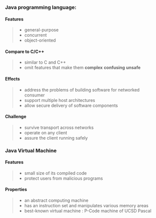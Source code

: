 ### Java programming language:

#### Features
> * general-purpose
> * concurrent
> * object-oriented

#### Compare to C/C++
> * similar to C and C++
> * omit features that make them **complex** **confusing** **unsafe**

#### Effects
> * address the problems of building software for networked consumer
> * support multiple host architectures
> * allow secure delivery of software components

#### Challenge
> * survive transport across networks
> * operate on any client
> * assure the client running safely

### Java Virtual Machine

#### Features
> * small size of its compiled code
> * protect users from malicious programs

#### Properties
> * an abstract computing machine
> * has an instruction set and manipulates various memory areas 
> * best-known virtual machine : P-Code machine of UCSD Pascal
>
